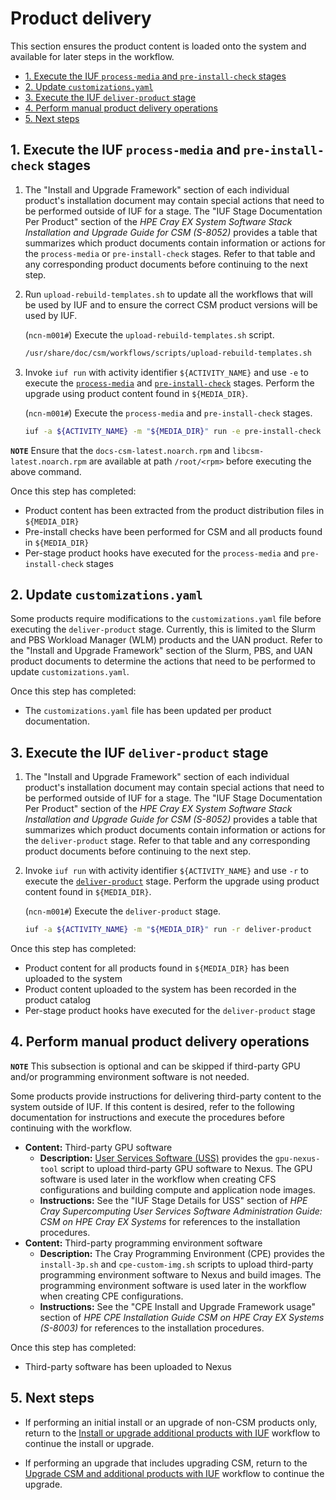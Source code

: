 # Product delivery

This section ensures the product content is loaded onto the system and available for later steps in the workflow.

- [1. Execute the IUF `process-media` and `pre-install-check` stages](#1-execute-the-iuf-process-media-and-pre-install-check-stages)
- [2. Update `customizations.yaml`](#2-update-customizationsyaml)
- [3. Execute the IUF `deliver-product` stage](#3-execute-the-iuf-deliver-product-stage)
- [4. Perform manual product delivery operations](#4-perform-manual-product-delivery-operations)
- [5. Next steps](#5-next-steps)

## 1. Execute the IUF `process-media` and `pre-install-check` stages

1. The "Install and Upgrade Framework" section of each individual product's installation document may contain special actions that need to be performed outside of IUF for a stage. The "IUF Stage Documentation Per Product"
section of the _HPE Cray EX System Software Stack Installation and Upgrade Guide for CSM (S-8052)_ provides a table that summarizes which product documents contain information or actions for the `process-media` or `pre-install-check` stages.
Refer to that table and any corresponding product documents before continuing to the next step.

1. Run `upload-rebuild-templates.sh` to update all the workflows that will be used by IUF and to ensure the correct CSM product versions will be used by IUF.

    (`ncn-m001#`) Execute the `upload-rebuild-templates.sh` script.

    ```bash
    /usr/share/doc/csm/workflows/scripts/upload-rebuild-templates.sh
    ```

1. Invoke `iuf run` with activity identifier `${ACTIVITY_NAME}` and use `-e` to execute the [`process-media`](../stages/process_media.md) and [`pre-install-check`](../stages/pre_install_check.md) stages. Perform the upgrade
   using product content found in `${MEDIA_DIR}`.

    (`ncn-m001#`) Execute the `process-media` and `pre-install-check` stages.

    ```bash
    iuf -a ${ACTIVITY_NAME} -m "${MEDIA_DIR}" run -e pre-install-check
    ```

**`NOTE`** Ensure that the `docs-csm-latest.noarch.rpm` and `libcsm-latest.noarch.rpm` are available at path `/root/<rpm>` before executing the above command.

Once this step has completed:

- Product content has been extracted from the product distribution files in `${MEDIA_DIR}`
- Pre-install checks have been performed for CSM and all products found in `${MEDIA_DIR}`
- Per-stage product hooks have executed for the `process-media` and `pre-install-check` stages

## 2. Update `customizations.yaml`

Some products require modifications to the `customizations.yaml` file before executing the `deliver-product` stage. Currently, this is limited to the Slurm and PBS Workload Manager (WLM) products and the UAN product. Refer to the
"Install and Upgrade Framework" section of the Slurm, PBS, and UAN product documents to determine the actions that need to be performed to update `customizations.yaml`.

Once this step has completed:

- The `customizations.yaml` file has been updated per product documentation.

## 3. Execute the IUF `deliver-product` stage

1. The "Install and Upgrade Framework" section of each individual product's installation document may contain special actions that need to be performed outside of IUF for a stage. The "IUF Stage Documentation Per Product"
section of the _HPE Cray EX System Software Stack Installation and Upgrade Guide for CSM (S-8052)_ provides a table that summarizes which product documents contain information or actions for the `deliver-product` stage.
Refer to that table and any corresponding product documents before continuing to the next step.

1. Invoke `iuf run` with activity identifier `${ACTIVITY_NAME}` and use `-r` to execute the [`deliver-product`](../stages/deliver_product.md) stage. Perform the upgrade using product content found in `${MEDIA_DIR}`.

    (`ncn-m001#`) Execute the `deliver-product` stage.

    ```bash
    iuf -a ${ACTIVITY_NAME} -m "${MEDIA_DIR}" run -r deliver-product
    ```

Once this step has completed:

- Product content for all products found in `${MEDIA_DIR}` has been uploaded to the system
- Product content uploaded to the system has been recorded in the product catalog
- Per-stage product hooks have executed for the `deliver-product` stage

## 4. Perform manual product delivery operations

**`NOTE`** This subsection is optional and can be skipped if third-party GPU and/or programming environment software is not needed.

Some products provide instructions for delivering third-party content to the system outside of IUF. If this content is desired, refer to the following documentation for instructions and execute the procedures before continuing
with the workflow.

- **Content:** Third-party GPU software
    - **Description:** [User Services Software (USS)](../../../glossary.md#user-services-software-uss) provides the `gpu-nexus-tool` script to upload third-party GPU software to Nexus.
    The GPU software is used later in the workflow when creating CFS configurations and building compute and application node images.
    - **Instructions:** See the "IUF Stage Details for USS" section of _HPE Cray Supercomputing User Services Software Administration Guide: CSM on HPE Cray EX Systems_ for references to the installation procedures.
- **Content:** Third-party programming environment software
    - **Description:** The Cray Programming Environment (CPE) provides the `install-3p.sh` and `cpe-custom-img.sh` scripts to upload third-party programming environment software to Nexus and build images. The programming environment
    software is used later in the workflow when creating CPE configurations.
    - **Instructions:** See the "CPE Install and Upgrade Framework usage" section of _HPE CPE Installation Guide CSM on HPE Cray EX Systems (S-8003)_ for references to the installation procedures.

Once this step has completed:

- Third-party software has been uploaded to Nexus

## 5. Next steps

- If performing an initial install or an upgrade of non-CSM products only, return to the
  [Install or upgrade additional products with IUF](install_or_upgrade_additional_products_with_iuf.md)
  workflow to continue the install or upgrade.

- If performing an upgrade that includes upgrading CSM, return to the
  [Upgrade CSM and additional products with IUF](upgrade_csm_and_additional_products_with_iuf.md)
  workflow to continue the upgrade.
